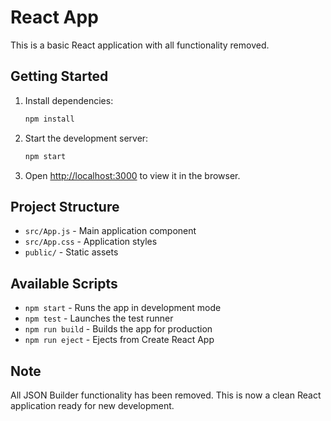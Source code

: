 # React App

This is a basic React application with all functionality removed.

## Getting Started

1. Install dependencies:
   ```bash
   npm install
   ```

2. Start the development server:
   ```bash
   npm start
   ```

3. Open [http://localhost:3000](http://localhost:3000) to view it in the browser.

## Project Structure

- `src/App.js` - Main application component
- `src/App.css` - Application styles
- `public/` - Static assets

## Available Scripts

- `npm start` - Runs the app in development mode
- `npm test` - Launches the test runner
- `npm run build` - Builds the app for production
- `npm run eject` - Ejects from Create React App

## Note

All JSON Builder functionality has been removed. This is now a clean React application ready for new development.
